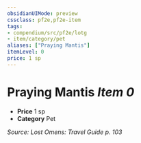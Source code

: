 ```yaml
---
obsidianUIMode: preview
cssclass: pf2e,pf2e-item
tags:
- compendium/src/pf2e/lotg
- item/category/pet
aliases: ["Praying Mantis"]
itemLevel: 0
price: 1 sp
---
```

# Praying Mantis *Item 0*  

- **Price** 1 sp
- **Category** Pet



*Source: Lost Omens: Travel Guide p. 103*
